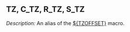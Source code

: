 ---
---
<!-- DISCLAIMER: This file is based on the syslog-ng Open Source Edition documentation https://github.com/balabit/syslog-ng-ose-guides/commit/2f4a52ee61d1ea9ad27cb4f3168b95408fddfdf2 and is used under the terms of The syslog-ng Open Source Edition Documentation License. The file has been modified by Axoflow. -->

## TZ, C_TZ, R_TZ, S_TZ

*Description:* An alias of the [${TZOFFSET}](#macro-tzoffset.htm) macro.

